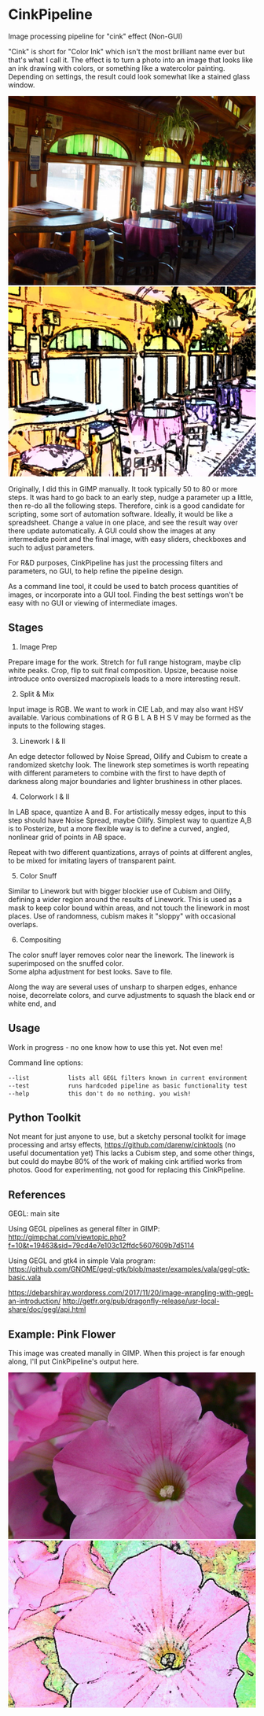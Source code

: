 # CinkPipeline

Image processing pipeline for "cink" effect (Non-GUI)

"Cink" is short for "Color Ink" which isn't the most brilliant name ever but that's what I call
it.  The effect is to turn a photo into an image that looks like an ink drawing with colors, or
something like a watercolor painting. Depending on settings, the result could look somewhat
like a stained glass window. 

![Original photograph](https://github.com/darenw/CinkPipeline/blob/main/images/NedTrainCafe465-original-smaller.jpg)
![Artified (manually in GIMP)](https://github.com/darenw/CinkPipeline/blob/main/images/NedTrainCafe465-simple-smaller.jpg)

Originally, I did this in GIMP manually. It took typically 50 to 80 or more steps. 
It was hard to go back to an early step, nudge a parameter up a little, then re-do all the 
following steps.  Therefore, cink is a good candidate for scripting, some sort of automation
software.  Ideally, it would be like a spreadsheet. Change a value in one place, and see the 
result way over there update automatically.  A GUI could show the images at any intermediate
point and the final image, with easy sliders, checkboxes and such to adjust parameters.

For R&D purposes, CinkPipeline has just the processing filters and parameters, no GUI, to
help refine the pipeline design. 

As a command line tool, it could be used to batch process quantities of images, or incorporate
into a GUI tool. Finding the best settings won't be easy with no GUI or viewing of intermediate
images.




## Stages

1. Image Prep

Prepare image for the work. Stretch for full range histogram, maybe clip white peaks.
Crop, flip to suit final composition. Upsize, because noise introduce onto oversized macropixels
leads to a more interesting result. 

2. Split & Mix

Input image is RGB. We want to work in CIE La*b*, and may also want HSV available. 
Various combinations of R G B L A B H S V may be formed as the inputs to the following stages.


3. Linework I & II

An edge detector followed by Noise Spread, Oilify and Cubism to create a randomized sketchy look.
The linework step sometimes is worth repeating with different parameters to combine with the 
first to have depth of darkness along major boundaries and lighter brushiness in other places.


4. Colorwork I & II

In LAB space,  quantize A and B.  For artistically messy edges, input to this step should have
Noise Spread, maybe Oilify.  Simplest way to quantize A,B is to Posterize, but a more flexible
way is to define a curved, angled, nonlinear grid of points in AB space.

Repeat with two different quantizations, arrays of points at different angles, to be mixed 
for imitating layers of transparent paint.  


5. Color Snuff 

Similar to Linework but with bigger blockier use of Cubism and Oilify, defining a wider region around
the results of Linework. This is used as a mask to keep color bound within areas, and not touch the 
linework in most places.  Use of randomness, cubism makes it "sloppy" with occasional overlaps. 


6. Compositing

The color snuff layer removes color near the linework. 
The linework is superimposed on the snuffed color.  
Some alpha adjustment for best looks. Save to file.


Along the way are several uses of unsharp to sharpen edges, enhance noise, decorrelate colors, 
and curve adjustments to squash the black end or white end, and


## Usage

Work in progress - no one know how to use this yet. Not even me!

Command line options:

    --list           lists all GEGL filters known in current environment
    --test           runs hardcoded pipeline as basic functionality test
    --help           this don't do no nothing. you wish!  


## Python Toolkit

Not meant for just anyone to use, but a sketchy personal toolkit for image processing and artsy effects,
https://github.com/darenw/cinktools  (no useful documentation yet) 
This lacks a Cubism step, and some other things, but could do maybe 80% of the work of making
cink artified works from photos. Good for experimenting, not good for replacing this CinkPipeline.


## References

GEGL:  main site 

Using GEGL pipelines as general filter in GIMP:
 http://gimpchat.com/viewtopic.php?f=10&t=19463&sid=79cd4e7e103c12ffdc5607609b7d5114 

Using GEGL and gtk4 in simple Vala program: https://github.com/GNOME/gegl-gtk/blob/master/examples/vala/gegl-gtk-basic.vala 

https://debarshiray.wordpress.com/2017/11/20/image-wrangling-with-gegl-an-introduction/
http://getfr.org/pub/dragonfly-release/usr-local-share/doc/gegl/api.html

## Example: Pink Flower

This image was created manally in GIMP. 
When this project is far enough along, I'll put CinkPipeline's output here.

![Original photograph](https://github.com/darenw/CinkPipeline/blob/main/images/PinkFlower_Xshow_photo.jpg)
![Artified (manual)](https://github.com/darenw/CinkPipeline/blob/main/images/PinkFlower_Xshow_artified.jpg)





